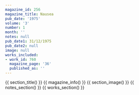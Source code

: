 ```yaml
---
magazine_id: 256
magazine_title: Nausea
pub_date: '1975'
volume: '3'
number: 1
month: ''
notes: null
pub_date1: 31/12/1975
pub_date2: null
image: null
works_included:
- work_id: 760
  magazine_page: '36'
  published_as: ''
---
```


{{ section_title() }}
{{ magazine_info() }}
{{ section_image() }}
{{ notes_section() }}
{{ works_section() }}
